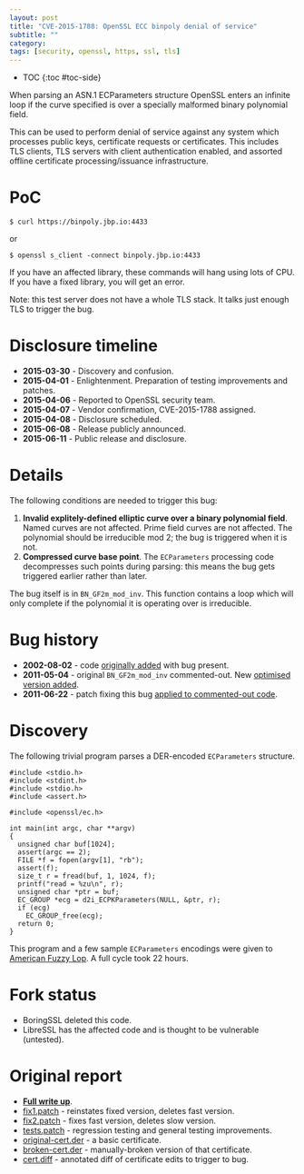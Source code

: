 ```yaml
---
layout: post
title: "CVE-2015-1788: OpenSSL ECC binpoly denial of service"
subtitle: ""
category: 
tags: [security, openssl, https, ssl, tls]
---
```


* TOC
{:toc #toc-side}

When parsing an ASN.1 ECParameters structure OpenSSL enters
an infinite loop if the curve specified is over a specially
malformed binary polynomial field.

This can be used to perform denial of service against any
system which processes public keys, certificate requests or
certificates.  This includes TLS clients, TLS servers with
client authentication enabled, and assorted offline certificate
processing/issuance infrastructure.

# PoC

    $ curl https://binpoly.jbp.io:4433

or

    $ openssl s_client -connect binpoly.jbp.io:4433

If you have an affected library, these commands will hang using lots of CPU.
If you have a fixed library, you will get an error.

Note: this test server does not have a whole TLS stack.  It talks just enough TLS
to trigger the bug.

# Disclosure timeline

 *    **2015-03-30** - Discovery and confusion.
 *    **2015-04-01** - Enlightenment.  Preparation of testing improvements and patches.
 *    **2015-04-06** - Reported to OpenSSL security team.
 *    **2015-04-07** - Vendor confirmation, CVE-2015-1788 assigned.
 *    **2015-04-08** - Disclosure scheduled.
 *    **2015-06-08** - Release publicly announced.
 *    **2015-06-11** - Public release and disclosure.

# Details

The following conditions are needed to trigger this bug:

1. **Invalid explitely-defined elliptic curve over a binary polynomial field**.
   Named curves are not affected.  Prime field curves are not affected.
   The polynomial should be irreducible mod 2; the bug is triggered when it is not.
2. **Compressed curve base point**.  The `ECParameters` processing code decompresses
   such points during parsing: this means the bug gets triggered earlier rather than
   later.

The bug itself is in `BN_GF2m_mod_inv`.  This function contains a loop which will only
complete if the polynomial it is operating over is irreducible.

# Bug history

* **2002-08-02** - code [originally added][1dc920c8de5b7109727a21163843feecdf06a8cf] with bug present.
* **2011-05-04** - original `BN_GF2m_mod_inv` commented-out.  New [optimised version added][034688ec4d0e3d350dc0ee9602552f92e8889fc0].
* **2011-06-22** - patch fixing this bug [applied to commented-out code][8038e7e44c6060398f0793e3e16db0ad1ee95b9d].

[1dc920c8de5b7109727a21163843feecdf06a8cf]: https://github.com/openssl/openssl/commit/1dc920c8de5b7109727a21163843feecdf06a8cf
[8038e7e44c6060398f0793e3e16db0ad1ee95b9d]: https://github.com/openssl/openssl/commit/8038e7e44c6060398f0793e3e16db0ad1ee95b9d
[034688ec4d0e3d350dc0ee9602552f92e8889fc0]: https://github.com/openssl/openssl/commit/034688ec4d0e3d350dc0ee9602552f92e8889fc0

# Discovery

The following trivial program parses a DER-encoded `ECParameters` structure.

    #include <stdio.h>
    #include <stdint.h>
    #include <stdio.h>
    #include <assert.h>

    #include <openssl/ec.h>

    int main(int argc, char **argv)
    {
      unsigned char buf[1024];
      assert(argc == 2);
      FILE *f = fopen(argv[1], "rb");
      assert(f);
      size_t r = fread(buf, 1, 1024, f);
      printf("read = %zu\n", r);
      unsigned char *ptr = buf;
      EC_GROUP *ecg = d2i_ECPKParameters(NULL, &ptr, r);
      if (ecg)
        EC_GROUP_free(ecg);
      return 0;
    }

This program and a few sample `ECParameters` encodings were given to
[American Fuzzy Lop][afl].  A full cycle took 22 hours.

[afl]: http://lcamtuf.coredump.cx/afl/

# Fork status

 * BoringSSL deleted this code.
 * LibreSSL has the affected code and is thought to be vulnerable (untested).

# Original report

 * [**Full write up**][report].
 * [fix1.patch][fix1patch] - reinstates fixed version, deletes fast version.
 * [fix2.patch][fix2patch] - fixes fast version, deletes slow version.
 * [tests.patch][testspatch] - regression testing and general testing improvements.
 * [original-cert.der][originalcertder] - a basic certificate.
 * [broken-cert.der][brokencertder] - manually-broken version of that certificate.
 * [cert.diff][certdiff] - annotated diff of certificate edits to trigger to bug.

[report]: https://raw.githubusercontent.com/ctz/vulns/master/openssl-01/readme.md
[fix1patch]: https://raw.githubusercontent.com/ctz/vulns/master/openssl-01/fix1.patch
[fix2patch]: https://raw.githubusercontent.com/ctz/vulns/master/openssl-01/fix2.patch
[testspatch]: https://raw.githubusercontent.com/ctz/vulns/master/openssl-01/tests.patch
[originalcertder]: https://raw.githubusercontent.com/ctz/vulns/master/openssl-01/original-cert.der
[brokencertder]: https://raw.githubusercontent.com/ctz/vulns/master/openssl-01/broken-cert.der
[certdiff]: https://raw.githubusercontent.com/ctz/vulns/master/openssl-01/cert.diff
